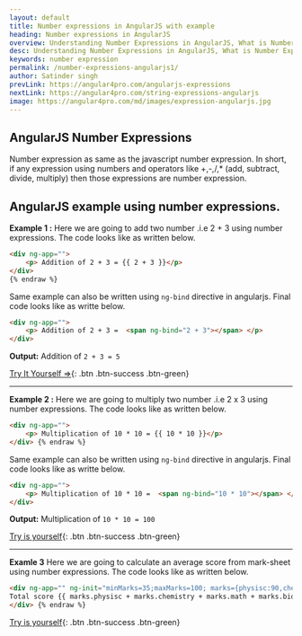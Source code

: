 ```yaml
---
layout: default
title: Number expressions in AngularJS with example
heading: Number expressions in AngularJS
overview: Understanding Number Expressions in AngularJS, What is Number Expressions, AngularJS number expression example, AngularJS binds data to HTML using Expressions.
desc: Understanding Number Expressions in AngularJS, What is Number Expressions, AngularJS number expression example, AngularJS binds data to HTML using Expressions. 
keywords: number expression
permalink: /number-expressions-angularjs1/
author: Satinder singh
prevLink: https://angular4pro.com/angularjs-expressions
nextLink: https://angular4pro.com/string-expressions-angularjs
image: https://angular4pro.com/md/images/expression-angularjs.jpg
---
```

## <i class="fa fa-angle-double-right color"></i> AngularJS Number Expressions

Number expression as same as the javascript number expression. In short, if any expression using numbers and operators like +,-,/,* (add, subtract, divide, multiply) then those expressions are number expression.

## <i class="fa fa-angle-double-right color"></i> AngularJS example using number expressions.
**Example 1 :**
Here we are going to add two number .i.e 2 + 3 using number expressions. The code looks like as written below.

```html {% raw %}
<div ng-app="">
	<p> Addition of 2 + 3 = {{ 2 + 3 }}</p>
</div>
{% endraw %}
```


Same example can also be written using `ng-bind` directive in angularjs. Final code looks like as writte below.

```html
<div ng-app="">
	<p> Addition of 2 + 3 =  <span ng-bind="2 + 3"></span> </p>
</div>
```
**Output:** Addition of `2 + 3 = 5`

[Try It Yourself ⇒](https://angular4pro.com/demos/editor.html?f=demo&i=105){: .btn .btn-success .btn-green}

---
**Example 2 :**
Here we are going to multiply two number .i.e 2 x 3 using number expressions. The code looks like as written below.


```html {% raw %}
<div ng-app="">
	<p> Multiplication of 10 * 10 = {{ 10 * 10 }}</p>
</div> {% endraw %}
```

Same example can also be written using `ng-bind` directive in angularjs. Final code looks like as writte below.

```html
<div ng-app="">
	<p> Multiplication of 10 * 10 =  <span ng-bind="10 * 10"></span> </p>
</div>
```
**Output:** Multiplication of `10 * 10 = 100`

[Try is yourself](https://angular4pro.com/demos/editor.html?f=demo&i=106){: .btn .btn-success .btn-green}

---
**Examle 3**
Here we are going to calculate an average score from mark-sheet using number expressions. The code looks like as written below.

```html {% raw %}
<div ng-app="" ng-init="minMarks=35;maxMarks=100; marks={physisc:90,chemistry:65,math:75,biology:80}">
Total score {{ marks.physisc + marks.chemistry + marks.math + marks.biology}} out of {{ 4 * maxMarks}}
</div> {% endraw %}
```
[Try is yourself](https://angular4pro.com/demos/editor.html?f=demo&i=107){: .btn .btn-success .btn-green}



